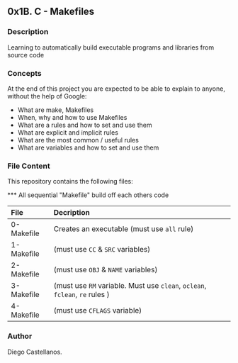## 0x1B. C - Makefiles

### Description
Learning to automatically build executable programs and libraries from source code

### Concepts
At the end of this project you are expected to be able to explain to anyone, without the help of Google:

- What are make, Makefiles
- When, why and how to use Makefiles
- What are a rules and how to set and use them
- What are explicit and implicit rules
- What are the most common / useful rules
- What are variables and how to set and use them

### File Content
This repository contains the following files:

*** All sequential "Makefile" build off each others code

| File | Decription |
| :--- | :--- |
| 0-Makefile | Creates an executable (must use `all` rule) |
| 1-Makefile | (must use `CC` & `SRC` variables) |
| 2-Makefile | (must use `OBJ` & `NAME` variables) |
| 3-Makefile | (must use `RM` variable. Must use `clean`, `oclean`, `fclean`, `re` rules ) |
| 4-Makefile | (must use `CFLAGS` variable) |

### Author
Diego Castellanos.
